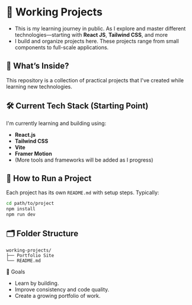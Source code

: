 # 🚀 Working Projects

- This is my learning journey in public. As I explore and master different technologies—starting with **React JS**, **Tailwind CSS**, and more
- I build and organize projects here. These projects range from small components to full-scale applications.


## 🧠 What’s Inside?

This repository is a collection of practical projects that I've created while learning new technologies.


## 🛠️ Current Tech Stack (Starting Point)

I'm currently learning and building using:
- **React.js**
- **Tailwind CSS**
- **Vite**
- **Framer Motion**
- (More tools and frameworks will be added as I progress)


## 🧩 How to Run a Project

Each project has its own `README.md` with setup steps. Typically:
```bash
cd path/to/project
npm install
npm run dev
```



## 🗂️ Folder Structure

```
working-projects/ 
├── Portfolio Site
└── README.md 
```



🎯 Goals
- Learn by building.
- Improve consistency and code quality.
- Create a growing portfolio of work.